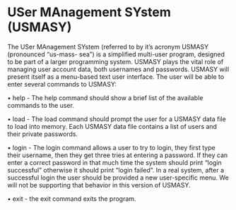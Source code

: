# USer MAnagement SYstem (USMASY)

The USer MAnagement SYstem (referred to by it’s acronym USMASY (pronounced “us-mass-
sea”) is a simplified multi-user program, designed to be part of a larger programming system.
USMASY plays the vital role of managing user account data, both usernames and passwords.
USMASY will present itself as a menu-based text user interface. The user will be able to enter
several commands to USMASY:

• help - The help command should show a brief list of the available commands to the user.

• load - The load command should prompt the user for a USMASY data file to load into
memory. Each USMASY data file contains a list of users and their private passwords.

• login - The login command allows a user to try to login, they first type their
username, then they get three tries at entering a password. If they can enter a correct
password in that much time the system should print “login successful” otherwise it should
print “login failed”. In a real system, after a successful login the user should be provided a
new user-specific menu. We will not be supporting that behavior in this version of USMASY.

• exit - the exit command exits the program.
